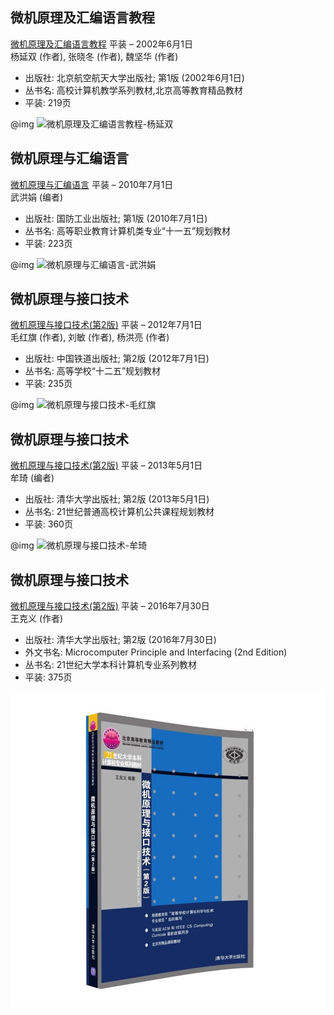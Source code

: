 ## 微机原理及汇编语言教程
[微机原理及汇编语言教程](https://www.amazon.cn/%E5%BE%AE%E6%9C%BA%E5%8E%9F%E7%90%86%E5%8F%8A%E6%B1%87%E7%BC%96%E8%AF%AD%E8%A8%80%E6%95%99%E7%A8%8B-%E6%9D%A8%E5%BB%B6%E5%8F%8C/dp/B006DAAR0E/ref=sr_1_28?ie=UTF8&qid=1504919128&sr=8-28&keywords=%E5%BE%AE%E6%9C%BA%E5%8E%9F%E7%90%86+%E6%B1%87%E7%BC%96) 平装 – 2002年6月1日  
杨延双 (作者), 张晓冬 (作者), 魏坚华 (作者)  

- 出版社: 北京航空航天大学出版社; 第1版 (2002年6月1日)  
- 丛书名: 高校计算机教学系列教材,北京高等教育精品教材  
- 平装: 219页  

@img ![微机原理及汇编语言教程-杨延双](https://images-cn.ssl-images-amazon.com/images/I/81UCtR0b3eL.jpg)

## 微机原理与汇编语言
[微机原理与汇编语言](https://www.amazon.cn/%E5%BE%AE%E6%9C%BA%E5%8E%9F%E7%90%86%E4%B8%8E%E6%B1%87%E7%BC%96%E8%AF%AD%E8%A8%80/dp/B003Z5NJEQ/ref=sr_1_1?ie=UTF8&qid=1504919359&sr=8-1&keywords=%E5%BE%AE%E6%9C%BA%E5%8E%9F%E7%90%86%E4%B8%8E%E6%B1%87%E7%BC%96%E8%AF%AD%E8%A8%80) 平装 – 2010年7月1日  
武洪娟 (编者)  

- 出版社: 国防工业出版社; 第1版 (2010年7月1日)  
- 丛书名: 高等职业教育计算机类专业“十一五”规划教材  
- 平装: 223页  

@img ![微机原理与汇编语言-武洪娟](https://images-cn.ssl-images-amazon.com/images/I/71OxLq0vA2L.jpg)
## 微机原理与接口技术
[微机原理与接口技术(第2版)](https://www.amazon.cn/%E5%BE%AE%E6%9C%BA%E5%8E%9F%E7%90%86%E4%B8%8E%E6%8E%A5%E5%8F%A3%E6%8A%80%E6%9C%AF-%E6%AF%9B%E7%BA%A2%E6%97%97/dp/B009PKU614/ref=sr_1_27?ie=UTF8&qid=1504919390&sr=8-27&keywords=%E5%BE%AE%E6%9C%BA%E5%8E%9F%E7%90%86%E4%B8%8E%E6%B1%87%E7%BC%96%E8%AF%AD%E8%A8%80) 平装 – 2012年7月1日  
毛红旗 (作者), 刘敏 (作者), 杨洪亮 (作者)  

- 出版社: 中国铁道出版社; 第2版 (2012年7月1日)  
- 丛书名: 高等学校“十二五”规划教材  
- 平装: 235页  

@img ![微机原理与接口技术-毛红旗](https://images-cn.ssl-images-amazon.com/images/I/41BMDiUfeuL.jpg)

## 微机原理与接口技术
[微机原理与接口技术(第2版)](https://www.amazon.cn/21%E4%B8%96%E7%BA%AA%E6%99%AE%E9%80%9A%E9%AB%98%E6%A0%A1%E8%AE%A1%E7%AE%97%E6%9C%BA%E5%85%AC%E5%85%B1%E8%AF%BE%E7%A8%8B%E8%A7%84%E5%88%92%E6%95%99%E6%9D%90-%E5%BE%AE%E6%9C%BA%E5%8E%9F%E7%90%86%E4%B8%8E%E6%8E%A5%E5%8F%A3%E6%8A%80%E6%9C%AF/dp/B00D755L68/ref=pd_sbs_14_7?ie=UTF8&psc=1&refRID=DEYSH6T6ABT213JRBY2B) 平装 – 2013年5月1日  
牟琦 (编者)  

- 出版社: 清华大学出版社; 第2版 (2013年5月1日)  
- 丛书名: 21世纪普通高校计算机公共课程规划教材  
- 平装: 360页  

@img ![微机原理与接口技术-牟琦](https://images-cn.ssl-images-amazon.com/images/I/7125opriLJL.jpg)

## 微机原理与接口技术
[微机原理与接口技术(第2版)](https://www.amazon.cn/%E5%9B%BE%E4%B9%A6/dp/B01K6ZVKWU/ref=sr_1_10?ie=UTF8&qid=1504918990&sr=8-10&keywords=%E5%BE%AE%E6%9C%BA%E5%8E%9F%E7%90%86+%E6%B1%87%E7%BC%96) 平装 – 2016年7月30日  
王克义 (作者)  

- 出版社: 清华大学出版社; 第2版 (2016年7月30日)  
- 外文书名: Microcomputer Principle and Interfacing (2nd Edition)  
- 丛书名: 21世纪大学本科计算机专业系列教材  
- 平装: 375页  

<!--![微机原理与接口技术-王克义](https://images-cn.ssl-images-amazon.com/images/I/61e%2BTQ2D1oL.jpg)-->

![微机原理与接口技术-王克义](images/微机原理与接口技术-王克义.jpg)
